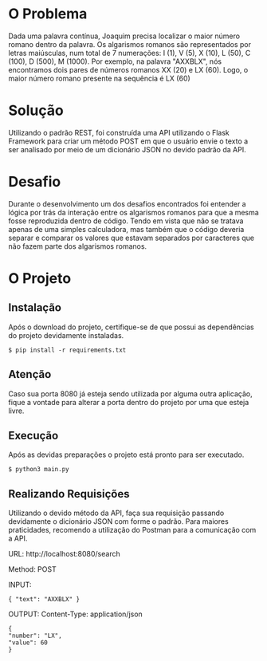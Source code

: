 # O Problema
Dada uma palavra contínua, Joaquim precisa localizar o maior número romano dentro da palavra. Os
algarismos romanos são representados por letras maiúsculas, num total de 7 numerações: I (1), V (5), X
(10), L (50), C (100), D (500), M (1000).
Por exemplo, na palavra "AXXBLX", nós encontramos dois pares de números romanos XX (20)
e LX (60). Logo, o maior número romano presente na sequência é LX (60)

# Solução
Utilizando o padrão REST, foi construída uma API utilizando o Flask Framework para criar um método POST
em que o usuário envie o texto a ser analisado por meio de um dicionário JSON no devido padrão da API.
# Desafio
Durante o desenvolvimento um dos desafios encontrados foi entender a lógica por trás da interação entre
os algarismos romanos para que a mesma fosse reproduzida dentro de código. Tendo em vista que não se
tratava apenas de uma simples calculadora, mas também que o código deveria separar e comparar os valores
que estavam separados por caracteres que não fazem parte dos algarismos romanos.

# O Projeto
## Instalação
Após o download do projeto, certifique-se de que possui as dependências do projeto devidamente instaladas.
```
$ pip install -r requirements.txt
```
## Atenção
Caso sua porta 8080 já esteja sendo utilizada por alguma outra aplicação, fique a vontade para alterar a 
porta dentro do projeto por uma que esteja livre.
## Execução
Após as devidas preparações o projeto está pronto para ser executado.
```
$ python3 main.py
```
## Realizando Requisições
Utilizando o devido método da API, faça sua requisição passando devidamente o dicionário JSON com forme o padrão.
Para maiores praticidades, recomendo a utilização do Postman para a comunicação com a API.

URL: http://localhost:8080/search

Method: POST

INPUT:
```
{ "text": "AXXBLX" }
```
OUTPUT:
Content-Type: application/json
```
{
"number": "LX",
"value": 60
}
```
